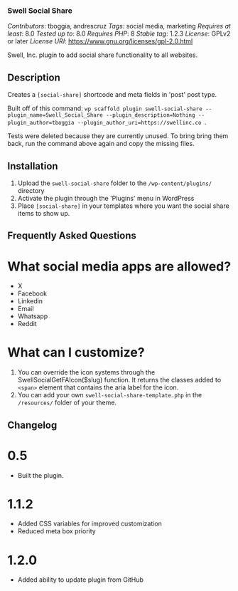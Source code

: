 ### Swell Social Share
*Contributors*: tboggia, andrescruz
*Tags*: social media, marketing
*Requires at least*: 8.0
*Tested up to*: 8.0
*Requires PHP*: 8
*Stable tag*: 1.2.3
*License*: GPLv2 or later
*License URI*: https://www.gnu.org/licenses/gpl-2.0.html

Swell, Inc. plugin to add social share functionality to all websites.


## Description
Creates a `[social-share]` shortcode and meta fields in 'post' post type.

Built off of this command: `wp scaffold plugin swell-social-share --plugin_name=Swell_Social_Share --plugin_description=Nothing --plugin_author=tboggia --plugin_author_uri=https://swellinc.co `.

Tests were deleted because they are currently unused. To bring bring them back, run the command above again and copy the missing files.


## Installation
1. Upload the `swell-social-share` folder to the `/wp-content/plugins/` directory
1. Activate the plugin through the 'Plugins' menu in WordPress
1. Place `[social-share]` in your templates where you want the social share items to show up.

## Frequently Asked Questions

# What social media apps are allowed?
* X
* Facebook
* Linkedin
* Email
* Whatsapp
* Reddit

# What can I customize?
1. You can override the icon systems through the SwellSocialGetFAIcon($slug) function. It returns the classes added to `<span>` element that contains the aria label for the icon.
2. You can add your own `swell-social-share-template.php` in the `/resources/` folder of your theme.


## Changelog
# 0.5
* Built the plugin.

# 1.1.2
* Added CSS variables for improved customization
* Reduced meta box priority

# 1.2.0
* Added ability to update plugin from GitHub
